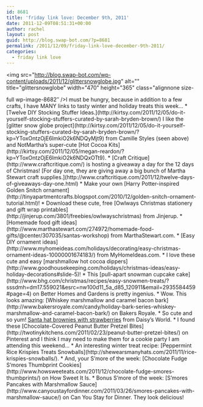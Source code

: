 ```yaml
---
id: 8681
title: 'friday link love: December 9th, 2011'
date: 2011-12-09T08:51:31+00:00
author: rachel
layout: post
guid: http://blog.swap-bot.com/?p=8681
permalink: /2011/12/09/friday-link-love-december-9th-2011/
categories:
  - friday link love
---
```

<img src="http://blog.swap-bot.com/wp-content/uploads/2011/12/glittersnowglobe.jpg" alt="" title="glittersnowglobe" width="470" height="365" class="alignnone size- <div style="display: none">
  <a href='http://buy-clomid-online24.com/' title='buy clomid'>buy clomid</a>
</div>full wp-image-8682&#8243; /></a>I must be hungry, because in addition to a few crafts, I have MANY links to tasty winter and holiday treats this week&#8230;  * [Twelve DIY Stocking Stuffer Ideas.](http://kirtsy.com/2011/12/05/do-it-yourself-stocking-stuffers-curated-by-sarah-bryden-brown/) I like the [glitter snow globe project](http://kirtsy.com/2011/12/05/do-it-yourself-stocking-stuffers-curated-by-sarah-bryden-brown/?kp=YToxOntzOjE6ImkiO2k6NDQyMjt9) from Camille Styles (seen above) and NotMartha&#8217;s super-cute [Hot Cocoa Kits](http://kirtsy.com/2011/12/05/megan-reardon/?kp=YToxOntzOjE6ImkiO2k6NDQxOTt9).  * [Craft Critique](http://www.craftcritique.com/) is hosting a giveaway a day for the 12 days of Christmas! [For day one, they are giving away a big bunch of Martha Stewart craft supplies.](http://www.craftcritique.com/2011/12/twelve-days-of-giveaways-day-one.html)  * Make your own [Harry Potter-inspired Golden Snitch ornament](http://tinyapartmentcrafts.blogspot.com/2010/12/golden-snitch-ornament-tutorial.html)!  * Download these cute, free [Owlways Christmas stationery and gift wrap printables](http://jinjerup.com/3801/freebies/owlwayschristmas) from Jinjerup.  * [Homemade food gift ideas](http://www.marthastewart.com/274972/homemade-food-gifts/@center/307035/santas-workshop) from MarthaStewart.com.  * [Easy DIY ornament ideas](http://www.myhomeideas.com/holidays/decorating/easy-christmas-ornament-ideas-10000001674183/) from MyHomeIdeas.com.  * I love these cute and easy [marshmallow hot cocoa dippers](http://www.goodhousekeeping.com/holidays/christmas-ideas/easy-holiday-decorations#slide-5)!  * This [pull-apart snowman cupcake cake](http://www.bhg.com/christmas/recipes/easy-snowmen-treats/?sssdmh=dm17.559021&esrc=nw100d11_5a_d85_120911&email=2935584459#page=4) on Better Homes and Gardens is pretty ingenius.  * Wow. This looks amazing: [Whiskey marshmallow and caramel bacon bark](http://www.bakersroyale.com/candy/holiday-bark-series-whiskey-marshmallow-and-caramel-bacon-bark/) on Bakers Royale.  * So cute and so yum! <a href=http://daisyt13.wordpress.com/2011/12/04/santa-hat-brownies/>Santa hat brownies with strawberries</a> from Daisy&#8217;s World.  * I found these [Chocolate-Covered Peanut Butter Pretzel Bites](http://twotinykitchens.com/2011/02/23/peanut-butter-pretzel-bites/) on Pinterest and I think I may need to make them for a cookie party I am attending this weekend&#8230;  * An interesting winter treat recipe: [Peppermint Rice Krispies Treats Snowballs](http://shewearsmanyhats.com/2011/11/rice-krispies-snowballs/).  * And, your S&#8217;more of the week: [Chocolate Fudge S’mores Thumbprint Cookies](http://www.howsweeteats.com/2011/12/chocolate-fudge-smores-thumbprints/) on How Sweet It Is.  * Bonus S&#8217;more of the week: [S&#8217;mores Pancakes with Marshmallow Sauce](http://www.canyoustayfordinner.com/2011/03/26/smores-pancakes-with-marshmallow-sauce/) on Can You Stay for Dinner. They look delicious!
